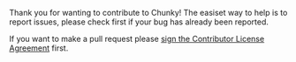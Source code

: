 Thank you for wanting to contribute to Chunky! The easiset way to help is to report issues, please check first if your bug has already been reported.

If you want to make a pull request please [sign the Contributor License Agreement][1] first.

[1]:https://www.clahub.com/agreements/llbit/chunky
